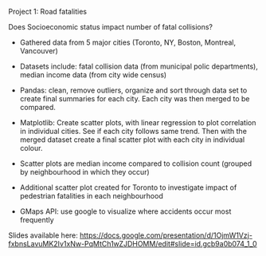 Project 1:
Road fatalities

Does Socioeconomic status impact number of fatal collisions?

- Gathered data from 5 major cities (Toronto, NY, Boston, Montreal, Vancouver)

- Datasets include: fatal collision data (from municipal polic departments), median income data (from city wide census)

- Pandas: clean, remove outliers, organize and sort through data set to create final summaries for each city. Each city was then merged to be compared.

- Matplotlib: Create scatter plots, with linear regression to plot correlation in individual cities. See if each city follows same trend. Then with the merged dataset create a final scatter plot with each city in individual colour.

- Scatter plots are median income compared to collision count (grouped by neighbourhood in which they occur)

- Additional scatter plot created for Toronto to investigate impact of pedestrian fatalities in each neighbourhood

- GMaps API: use google to visualize where accidents occur most frequently


Slides available here:
https://docs.google.com/presentation/d/1OjmW1Vzj-fxbnsLavuMK2Iv1xNw-PqMtCh1wZJDHOMM/edit#slide=id.gcb9a0b074_1_0
